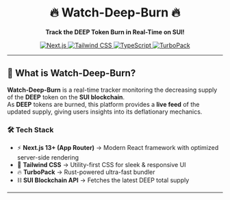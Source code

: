 <h1 align="center">🔥 Watch-Deep-Burn 🔥</h1>
<p align="center">
  <strong>Track the DEEP Token Burn in Real-Time on SUI!</strong>
</p>

<p align="center">
  <a href="https://nextjs.org/">
    <img src="https://img.shields.io/badge/Next.js-13+-black?style=for-the-badge&logo=next.js" alt="Next.js"/>
  </a>
  <a href="https://tailwindcss.com/">
    <img src="https://img.shields.io/badge/TailwindCSS-🚀-blue?style=for-the-badge&logo=tailwind-css" alt="Tailwind CSS"/>
  </a>
  <a href="https://www.typescriptlang.org/">
    <img src="https://img.shields.io/badge/TypeScript-💙-blue?style=for-the-badge&logo=typescript" alt="TypeScript"/>
  </a>
  <a href="https://nextjs.org/blog/next-13-1">
    <img src="https://img.shields.io/badge/TurboPack-Faster🔥-orange?style=for-the-badge&logo=rust" alt="TurboPack"/>
  </a>
</p>

---

## 🌊 **What is Watch-Deep-Burn?**  
**Watch-Deep-Burn** is a real-time tracker monitoring the decreasing supply of the **DEEP** token on the **SUI blockchain**.  
As **DEEP** tokens are burned, this platform provides a **live feed** of the updated supply, giving users insights into its deflationary mechanics.

### 🛠️ **Tech Stack**
- ⚡ **Next.js 13+ (App Router)** → Modern React framework with optimized server-side rendering  
- 🎨 **Tailwind CSS** → Utility-first CSS for sleek & responsive UI  
- 🔥 **TurboPack** → Rust-powered ultra-fast bundler  
- ⛓ **SUI Blockchain API** → Fetches the latest DEEP total supply  

---